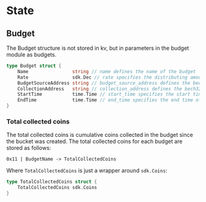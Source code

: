 <!-- order: 2 -->

# State

## Budget

The Budget structure is not stored in kv, but in parameters in the budget module as budgets.

```go
type Budget struct {
	Name                string // name defines the name of the budget
	Rate                sdk.Dec // rate specifies the distributing amount by ratio of total budget source
	BudgetSourceAddress string // budget_source_address defines the bech32-encoded address that source of the budget
	CollectionAddress   string // collection_address defines the bech32-encoded address of the budget pool to distribute
	StartTime           time.Time // start_time specifies the start time of the budget
	EndTime             time.Time // end_time specifies the end time of the budget
}
```

### Total collected coins

The total collected coins is cumulative coins collected in the budget since the bucket was created.
The total collected coins for each budget are stored as follows:
```
0x11 | BudgetName -> TotalCollectedCoins
```

Where `TotalCollectedCoins` is just a wrapper around `sdk.Coins`:
```go
type TotalCollectedCoins struct {
	TotalCollectedCoins sdk.Coins
}
```
